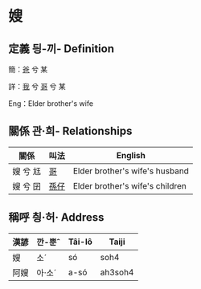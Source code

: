 # 嫂
## 定義 딍-끼- Definition
簡：[爸](member2.md) 兮 某

詳：[我](member1.md) 兮 [哥](member2.md) 兮 某

Eng：Elder brother's wife

## 關係 관·희- Relationships

關係 | 叫法 | English
--- | --- | --- 
嫂 兮 尪 | [哥](member4.md) | Elder brother's wife's husband
嫂 兮 囝 | [孫仔](member22.md) | Elder brother's wife's children


## 稱呼 칑·허· Address

漢諺 | 깐-뿐ˆ | Tâi-lô | Taiji
--- | --- | --- | --- 
嫂 | 소ˊ | só | soh4 
阿嫂 | 아·소ˊ | a-só | ah3soh4 
